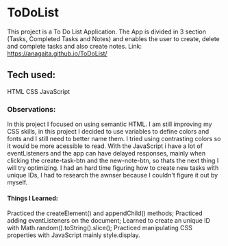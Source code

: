 # ToDoList
This project is a To Do List Application. The App is divided in 3 section (Tasks, Completed Tasks and Notes) and enables the user to create, delete and complete tasks and also create notes.
Link: https://anagaita.github.io/ToDoList/

## Tech used:
HTML
CSS
JavaScript

### Observations:
In this project I focused on using semantic HTML.
I am still improving my CSS skills, in this project I decided to use variables to define colors and fonts and I still need to better name them.
I tried using contrasting colors so it would be more acessible to read.
With the JavaScript i have a lot of eventListeners and the app can have delayed responses, mainly when clicking the create-task-btn and the new-note-btn, so thats the next thing I will try optimizing.
I had an hard time figuring how to create new tasks with unique IDs, I had to research the awnser because I couldn't figure it out by myself.

#### Things I Learned:
Practiced the createElement() and appendChild() methods;
Practiced adding eventListeners on the document;
Learned to create an unique ID with Math.random().toString().slice();
Practiced manipulating CSS properties with JavaScript mainly style.display.
